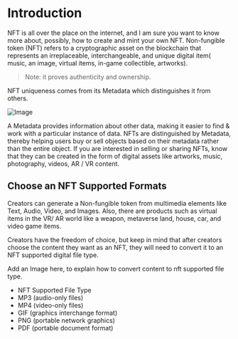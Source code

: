 # Introduction

NFT is all over the place on the internet, and I am sure you want to know more about, possibly, how to create and mint your own NFT.
Non-fungible token (NFT) refers to a cryptographic asset on the blockchain that represents an irreplaceable, interchangeable, and unique digital item( music, an image, virtual items, in-game collectible, artworks). 

> Note: it proves authenticity and ownership. 

NFT uniqueness comes from its Metadata which distinguishes it from others.

![Image](../images/NFT.gif)  

A Metadata provides information about other data, making it easier to find & work with a particular instance of data. NFTs are distinguished by Metadata, thereby helping users buy or sell objects based on their metadata rather than the entire object. 
If you are interested in selling or sharing NFTs, know that they can be created in the form of digital assets like artworks, music, photography, videos, AR / VR content.

## Choose an NFT Supported Formats
Creators can generate a Non-fungible token from multimedia elements like Text, Audio, Video, and Images. Also, there are products such as virtual items in the VR/ AR world like a weapon, metaverse land, house, car, and video game items.

Creators have the freedom of choice, but keep in mind that after creators choose the content they want as an NFT, they will need to convert it to an NFT supported digital file type.

Add an Image here, to explain how to convert content to nft supported file type.

* NFT Supported File Type 
* MP3 (audio-only files)
* MP4 (video-only files)
* GIF (graphics interchange format)
* PNG (portable network graphics)
* PDF (portable document format)


